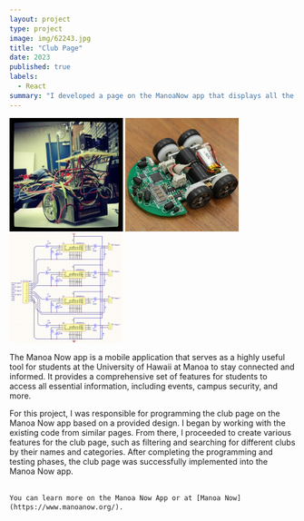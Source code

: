 ```yaml
---
layout: project
type: project
image: img/62243.jpg
title: "Club Page"
date: 2023
published: true
labels:
  - React
summary: "I developed a page on the ManoaNow app that displays all the RIOS/clubs associated with UH Manoa."
---
```


<div class="text-center p-4">
  <img width="200px" src="../img/micromouse/micromouse-robot.png" class="img-thumbnail" >
  <img width="200px" src="../img/micromouse/micromouse-robot-2.jpg" class="img-thumbnail" >
  <img width="200px" src="../img/micromouse/micromouse-circuit.png" class="img-thumbnail" >
</div>

The Manoa Now app is a mobile application that serves as a highly useful tool for students at the University of Hawaii at Manoa to stay connected and informed. It provides a comprehensive set of features for students to access all essential information, including events, campus security, and more.

For this project, I was responsible for programming the club page on the Manoa Now app based on a provided design. I began by working with the existing code from similar pages. From there, I proceeded to create various features for the club page, such as filtering and searching for different clubs by their names and categories. After completing the programming and testing phases, the club page was successfully implemented into the Manoa Now app.


```

You can learn more on the Manoa Now App or at [Manoa Now](https://www.manoanow.org/).
